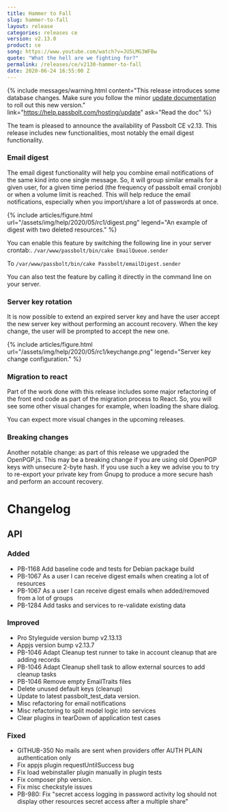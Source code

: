 ```yaml
---
title: Hammer to Fall
slug: hammer-to-fall
layout: release
categories: releases ce
version: v2.13.0
product: ce
song: https://www.youtube.com/watch?v=JU5LMG3WFBw
quote: "What the hell are we fighting for?"
permalink: /releases/ce/v2130-hammer-to-fall
date: 2020-06-24 16:55:00 Z 
---
```


{% include messages/warning.html
    content="This release introduces some database changes. Make sure you follow 
    the minor [update documentation](https://help.passbolt.com/hosting/update) to roll out this new version."
    link="https://help.passbolt.com/hosting/update"
    ask="Read the doc"
%}

The team is pleased to announce the availability of Passbolt CE v2.13. This release includes new functionalities, 
most notably the email digest functionality. 

### Email digest

The email digest functionality will help you combine email notifications of the same 
kind into one single message. So, it will group similar emails for a given user, for a given time period 
(the frequency of passbolt email cronjob) or when a volume limit is reached. This will help reduce the 
email notifications, especially when you import/share a lot of passwords at once.

{% include articles/figure.html
    url="/assets/img/help/2020/05/rc1/digest.png"
    legend="An example of digest with two deleted resources."
%}

You can enable this feature by switching the following line in your server crontab:.
`/var/www/passbolt/bin/cake EmailQueue.sender`

To
`/var/www/passbolt/bin/cake Passbolt/emailDigest.sender`

You can also test the feature by calling it directly in the command line on your server.

### Server key rotation
It is now possible to extend an expired server key and have the user accept the new server key without 
performing an account recovery. When the key change, the user will be prompted to accept the new one.

{% include articles/figure.html
    url="/assets/img/help/2020/05/rc1/keychange.png"
    legend="Server key change configuration."
%}

### Migration to react

Part of the work done with this release includes some major refactoring of the front end code 
as part of the migration process to React. So, you will see some other visual changes for example, 
when loading the share dialog.

You can expect more visual changes in the upcoming releases.

### Breaking changes

Another notable change: as part of this release we upgraded the OpenPGP.js. This may be a breaking 
change if you are using old OpenPGP keys with unsecure 2-byte hash. If you use such a key we advise 
you to try to re-export your private key from Gnupg to produce a more secure hash and perform an account recovery.

# Changelog
## API
### Added
- PB-1168 Add baseline code and tests for Debian package build
- PB-1067 As a user I can receive digest emails when creating a lot of resources
- PB-1067 As a user I can receive digest emails when added/removed from a lot of groups
- PB-1284 Add tasks and services to re-validate existing data

### Improved
- Pro Styleguide version bump v2.13.13
- Appjs version bump v2.13.7
- PB-1046 Adapt Cleanup test runner to take in account cleanup that are adding records
- PB-1046 Adapt Cleanup shell task to allow external sources to add cleanup tasks
- PB-1046 Remove empty EmailTraits files
- Delete unused default keys (cleanup)
- Update to latest passbolt_test_data version.
- Misc refactoring for email notifications
- Misc refactoring to split model logic into services
- Clear plugins in tearDown of application test cases

### Fixed
- GITHUB-350 No mails are sent when providers offer AUTH PLAIN authentication only
- Fix appjs plugin requestUntilSuccess bug
- Fix load webinstaller plugin manually in plugin tests
- Fix composer php version.
- Fix misc checkstyle issues
- PB-980: Fix "secret access logging in password activity log should not display other resources secret access after a multiple share"
